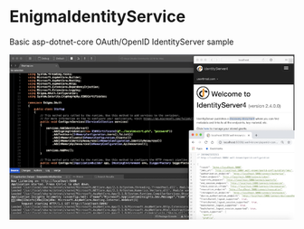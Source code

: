 # EnigmaIdentityService

Basic asp-dotnet-core OAuth/OpenID IdentityServer sample

![alt text](https://raw.githubusercontent.com/adrianf223/EnigmaIdentityService/master/EnigmaIdentityServerCapture.jpg)
